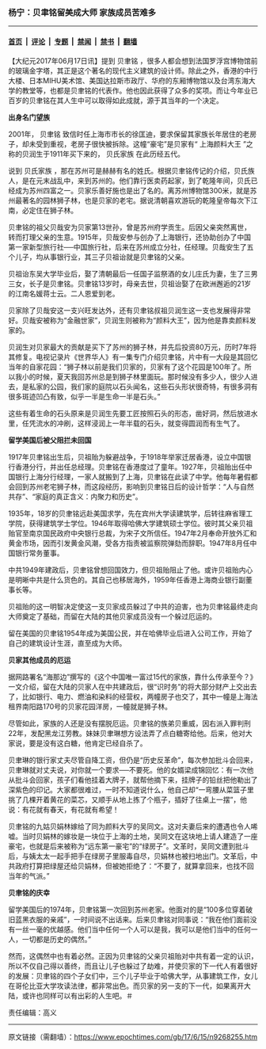 ### 杨宁：贝聿铭留美成大师 家族成员苦难多

---

#### [首页](../../../..?n9268255) &nbsp;|&nbsp; [评论](../../../../../epoch-comment?n9268255) &nbsp;|&nbsp; [专题](../../../../../epoch-special?n9268255) &nbsp;|&nbsp; [禁闻](../../../../../epoch-news?n9268255) &nbsp;|&nbsp; [禁书](../../../../../books?n9268255) &nbsp;|&nbsp; [翻墙](https://github.com/gfw-breaker/nogfw/blob/master/README.md?n9268255)


<div class="post_content" id="artbody" itemprop="articleBody">
 <!-- article content begin -->
 <p>
  【大纪元2017年06月17日讯】提到
  <ok href="https://www.epochtimes.com/gb/tag/%E8%B4%9D%E8%81%BF%E9%93%AD.html">
   贝聿铭
  </ok>
  ，很多人都会想到法国罗浮宫博物馆前的玻璃金字塔，其正是这个著名的现代主义建筑的设计师。除此之外，香港的中行大楼、日本MIHU美术馆、美国达拉斯市政厅、华府的东厢博物馆以及台湾东海大学的教堂等，也都是贝聿铭的代表作。他也因此获得了众多的奖项。而让今年业已百岁的贝聿铭在其人生中可以取得如此成就，源于其当年的一个决定。
  <strong>
   <br/>
  </strong>
 </p>
 <p>
  <strong>
   出身名门望族
  </strong>
 </p>
 <p>
  2001年，
  <ok href="https://www.epochtimes.com/gb/tag/%E8%B4%9D%E8%81%BF%E9%93%AD.html">
   贝聿铭
  </ok>
  致信时任上海市市长的徐匡迪，要求保留其家族长年居住的老房子，却未受到重视，老房子很快被拆除。这幢“豪宅”是贝家有“
  <ok href="https://www.epochtimes.com/gb/tag/%E4%B8%8A%E6%B5%B7%E9%A2%9C%E6%96%99%E5%A4%A7%E7%8E%8B.html">
   上海颜料大王
  </ok>
  ”之称的贝润生于1911年买下来的，
  <ok href="https://www.epochtimes.com/gb/tag/%E8%B4%9D%E6%B0%8F%E5%AE%B6%E6%97%8F.html">
   贝氏家族
  </ok>
  在此历经五代。
 </p>
 <p>
  说到
  <ok href="https://www.epochtimes.com/gb/tag/%E8%B4%9D%E6%B0%8F%E5%AE%B6%E6%97%8F.html">
   贝氏家族
  </ok>
  ，那在苏州可是赫赫有名的姓氏。根据贝聿铭传记的介绍，贝氏族人，是在元末战乱中，来到苏州的。他们靠行医卖药起家，到了乾隆年间，贝氏已经成为苏州四富之一。贝家乐善好施也是出了名的。离苏州博物馆300米，就是苏州最著名的园林狮子林，也是贝家的老宅。据说清朝喜欢游玩的乾隆皇帝每次下江南，必定住在狮子林。
 </p>
 <p>
  贝聿铭的祖父贝哉安为贝家第13世孙，曾是苏州府学贡生。后因父亲突然离世，转而打理父亲的生意。1915年，贝哉安参与创办了上海银行，还协助创办了中国第一家新型旅行社──中国旅行社，后来在苏州成立分社，任经理。贝哉安生了五个儿子，均从事银行业，其三子贝祖诒就是贝聿铭的父亲。
 </p>
 <p>
  贝祖诒东吴大学毕业后，娶了清朝最后一任国子监祭酒的女儿庄氏为妻，生了三男三女，长子是贝聿铭。贝聿铭13岁时，母亲去世，贝祖诒娶了在欧洲邂逅的21岁的江南名媛蒋士云。二人恩爱到老。
 </p>
 <p>
  贝家除了贝哉安这一支兴旺发达外，还有贝聿铭叔祖贝润生这一支也发展得非常好。贝哉安被称为“金融世家”，贝润生则被称为“颜料大王”，因为他是靠卖颜料发家的。
 </p>
 <p>
  贝润生对贝家最大的贡献是买下了苏州的狮子林，并先后投资80万元，历时7年将其修复。电视记录片《世界华人》有一集专门介绍贝聿铭，片中有一大段是其回忆当年的自家花园：“狮子林以前是我们贝家的，贝家有了这个花园是100年了。所以我小的时候，夏天我回苏州总是到狮子林里面玩。那时候没有多少人，很少人进去，是私家的公园，我们家的庭院以石头闻名，这些石头形状很奇特，有很多洞有很多斑迹凹凸有致，似乎一半是生命一半是石头。”
 </p>
 <p>
  这些有着生命的石头原来是贝润生先要工匠按照石头的形态，凿好洞，然后放进水里，任凭流水的冲刷，这样浸润上一年半载的石头，就变得圆润而有生气了。
  <strong>
   <br/>
  </strong>
 </p>
 <p>
  <strong>
   留学美国后被父阻拦未回国
  </strong>
 </p>
 <p>
  1917年贝聿铭出生后，贝祖贻为躲避战争，于1918年举家迁居香港，设立中国银行香港分行，并出任总经理。贝聿铭在香港度过了童年。1927年，贝祖贻出任中国银行上海分行经理，一家人就搬到了上海，贝聿铭在此读了中学。他每年暑假都会回到苏州老宅狮子林，而这段经历，影响到贝聿铭日后的设计哲学：“人与自然共存”、“家庭的真正含义：内聚力和历史”。
 </p>
 <p>
  1935年，18岁的贝聿铭远赴美国求学，先在宾州大学读建筑学，后转往麻省理工学院，获得建筑学士学位。1946年取得哈佛大学建筑硕士学位。彼时其父亲贝祖贻官至南京国民政府中央银行总裁，为宋子文所信任。1947年2月奉命开放外汇和黄金市场，因而引发黄金风潮，受各方指责被监察院弹劾而辞职。1947年8月任中国银行常务董事。
 </p>
 <p>
  中共1949年建政后，贝聿铭曾想回国效力，但贝祖贻阻止了他。或许贝祖贻内心是明晰中共是什么货色的。其自己也移居海外，1959年任香港上海商业银行副董事长等。
 </p>
 <p>
  贝祖贻的这一明智决定使这一支贝家成员躲过了中共的迫害，也为贝聿铭最终走向大师奠定了基础，而留在大陆的其他贝家成员没有一个躲过厄运的。
 </p>
 <p>
  留在美国的贝聿铭1954年成为美国公民，并在哈佛毕业后进入公司工作，开始了自己的建筑设计生涯，直至成为大师。
  <strong>
   <br/>
  </strong>
 </p>
 <p>
  <strong>
   贝家其他成员的厄运
  </strong>
 </p>
 <p>
  据网路署名“海那边”撰写的《这个中国唯一富过15代的家族，靠什么传承至今？》一文介绍，留在大陆的贝家人在中共建政后，很“识时务”的将大部分财产上交出去了，比如银行、电力、燃油和染料的经营权，两幢房子也交了，其中一幢是上海法租界南阳路170号的贝家花园洋房，一幢就是狮子林。
 </p>
 <p>
  尽管如此，家族的人还是没有摆脱厄运。贝聿铭的族弟贝重威，因右派入罪判刑22年，发配黑龙江劳教。妹妹贝聿琳想方设法弄了点白糖寄给他。后来，他对大家说，要是没有这白糖，他肯定已经自杀了。
 </p>
 <p>
  贝聿琳的银行家丈夫尽管自降工资，但仍是“历史反革命”，每次参加批斗会回来，贝聿琳就对丈夫说，对你就一个要求──不要死。他的女婿梁成锦回忆：有一次他从批斗会回家，孩子们看他挂着大牌子，就帮他摘下来，挂牌子的铅丝把他勒出了深紫色的印记。大家都很难过，一时不知道说什么，他自己却“一弯腰从菜篮子里挑了几棵开着黄花的菜芯，又顺手从地上拣了个瓶子，插好了往桌上一摆”，他说：有花就有春天，有花就有希望！
 </p>
 <p>
  贝聿铭的九姑贝娟林嫁给了同为颜料大亨的吴同文。这对夫妻后来的遭遇也令人唏嘘。当时贝娟林的嫁妆是一块位于上海的土地，吴同文在这块地上请人建造了一座豪宅，也就是后来被称为“远东第一豪宅”的“绿房子”。文革时，吴同文遭到批斗后，与姨太太一起手把手在绿房子里服毒自尽，贝娟林也被扫地出门。文革后，中共政府打算把绿屋还给贝娟林，但被她拒绝了：“不要了，就算拿回来，也找不回当年的气派。”
  <strong>
   <br/>
  </strong>
 </p>
 <p>
  <strong>
   贝聿铭的庆幸
  </strong>
 </p>
 <p>
  留学美国后的1974年，贝聿铭第一次回到苏州老家。他面对的是“100多位穿着破旧蓝黑衣服的亲戚”，一时间说不出话来。后来贝聿铭对同事说：“我在他们面前没有一丝一毫的优越感。他们当中任何一个人可以是我，我可以是他们当中的任何一人，一切都是历史的偶然。”
 </p>
 <p>
  然而，这偶然中也有着必然。正因为贝聿铭的父亲贝祖贻对中共有着一定的认识，所以不仅自己得以善终，而且让儿子也躲过了劫难，并使贝家的下一代人有着很好的发展：贝聿铭的四个子女们中，三个儿子毕业于哈佛大学，从事建筑工作，女儿在哥伦比亚大学攻读法律，都非常出色。而贝家的另一支的下一代，如果离开大陆，或许也同样可以有出彩的人生吧。＃
 </p>
 <p>
  责任编辑：高义
 </p>
 <!-- article content end -->
 <div id="below_article_ad">
 </div>
</div>


---

原文链接（需翻墙）：https://www.epochtimes.com/gb/17/6/15/n9268255.htm